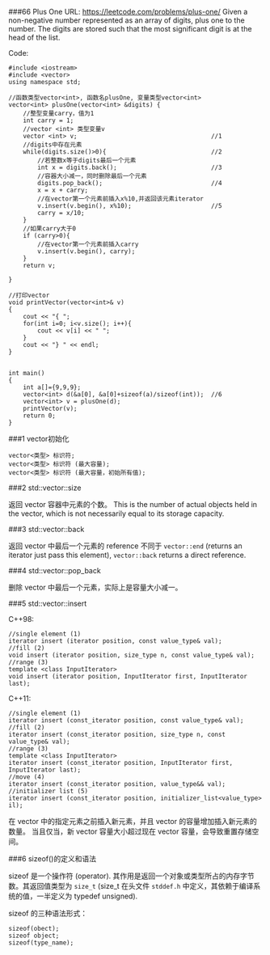 ###66 Plus One
URL: https://leetcode.com/problems/plus-one/
Given a non-negative number represented as an array of digits, plus one to the number.
The digits are stored such that the most significant digit is at the head of the list.

Code:
	
	#include <iostream>
	#include <vector>
	using namespace std;

	//函数类型vector<int>, 函数名plusOne, 变量类型vector<int>
	vector<int> plusOne(vector<int> &digits) {
		//整型变量carry，值为1
	    int carry = 1;
	    //vector <int> 类型变量v
	    vector <int> v;										//1
	    //digits中存在元素
	    while(digits.size()>0){								//2
	    	//若整数x等于digits最后一个元素
	        int x = digits.back();							//3
	        //容器大小减一，同时删除最后一个元素
	        digits.pop_back();								//4
	        x = x + carry;
	        //在vector第一个元素前插入x%10,并返回该元素iterator
	        v.insert(v.begin(), x%10);						//5
	        carry = x/10;
	    }
	    //如果carry大于0
	    if (carry>0){
	    	//在vector第一个元素前插入carry
	        v.insert(v.begin(), carry);
	    }
	    return v;

	}

	//打印vector
	void printVector(vector<int>& v)
	{
	    cout << "{ ";
	    for(int i=0; i<v.size(); i++){
	        cout << v[i] << " ";
	    }
	    cout << "} " << endl;
	}


	int main()
	{
	    int a[]={9,9,9};
	    vector<int> d(&a[0], &a[0]+sizeof(a)/sizeof(int));	//6
	    vector<int> v = plusOne(d);
	    printVector(v);
	    return 0;
	}

###1 vector初始化

	vector<类型> 标识符;
	vector<类型> 标识符 (最大容量);
	vector<类型> 标识符 (最大容量，初始所有值);

###2 std::vector::size

返回 vector 容器中元素的个数。
This is the number of actual objects held in the vector, which is not necessarily equal to its storage capacity.

###3 std::vector::back

返回 vector 中最后一个元素的 reference
不同于 `vector::end` (returns an iterator just pass this element), `vector::back` returns a direct reference.

###4 std::vector::pop_back

删除 vector 中最后一个元素，实际上是容量大小减一。

###5 std::vector::insert

C++98:

	//single element (1)
	iterator insert (iterator position, const value_type& val);
	//fill (2)	
    void insert (iterator position, size_type n, const value_type& val);
	//range (3)	
	template <class InputIterator>
    void insert (iterator position, InputIterator first, InputIterator last);

C++11:
	
	//single element (1)	
	iterator insert (const_iterator position, const value_type& val);
	//fill (2)	
	iterator insert (const_iterator position, size_type n, const value_type& val);
	//range (3)	
	template <class InputIterator>
	iterator insert (const_iterator position, InputIterator first, InputIterator last);
	//move (4)	
	iterator insert (const_iterator position, value_type&& val);
	//initializer list (5)	
	iterator insert (const_iterator position, initializer_list<value_type> il);

在 vector 中的指定元素之前插入新元素，并且 vector 的容量增加插入新元素的数量。
当且仅当，新 vector 容量大小超过现在 vector 容量，会导致重置存储空间。

###6 sizeof()的定义和语法

sizeof 是一个操作符 (operator). 其作用是返回一个对象或类型所占的内存字节数。其返回值类型为 `size_t` (size_t 在头文件 `stddef.h` 中定义，其依赖于编译系统的值，一半定义为 typedef unsigned).

sizeof 的三种语法形式：

	sizeof(obect);
	sizeof object;
	sizeof(type_name);
